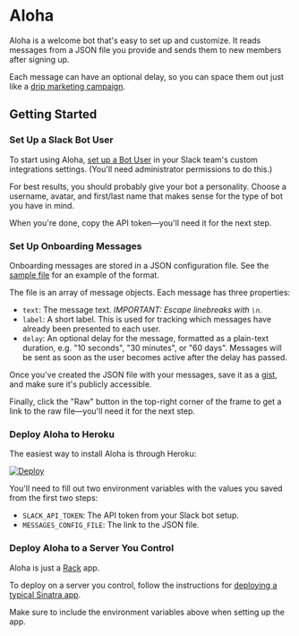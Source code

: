 # Aloha

Aloha is a welcome bot that's easy to set up and customize. It reads messages from a JSON file you provide and sends them to new members after signing up.

Each message can have an optional delay, so you can space them out just like a [drip marketing campaign](https://en.wikipedia.org/wiki/Drip_marketing).

## Getting Started

### Set Up a Slack Bot User

To start using Aloha, [set up a Bot User](https://my.slack.com/services/new/bot) in your Slack team's custom integrations settings. (You'll need administrator permissions to do this.)

For best results, you should probably give your bot a personality. Choose a username, avatar, and first/last name that makes sense for the type of bot you have in mind. 

When you're done, copy the API token—you'll need it for the next step.

### Set Up Onboarding Messages

Onboarding messages are stored in a JSON configuration file. See the [sample file](https://github.com/ftwnyc/aloha/blob/master/config/messages.json) for an example of the format.

The file is an array of message objects. Each message has three properties:

- `text`: The message text. *IMPORTANT: Escape linebreaks with `\n`.*
- `label`: A short label. This is used for tracking which messages have already been presented to each user.
- `delay`: An optional delay for the message, formatted as a plain-text duration, e.g. "10 seconds", "30 minutes", or "60 days". Messages will be sent as soon as the user becomes active after the delay has passed.

Once you've created the JSON file with your messages, save it as a [gist](https://gist.github.com/), and make sure it's publicly accessible. 

Finally, click the "Raw" button in the top-right corner of the frame to get a link to the raw file—you'll need it for the next step.

### Deploy Aloha to Heroku

The easiest way to install Aloha is through Heroku:

[![Deploy](https://www.herokucdn.com/deploy/button.svg)](https://heroku.com/deploy)

You'll need to fill out two environment variables with the values you saved from the first two steps:

- `SLACK_API_TOKEN`: The API token from your Slack bot setup.
- `MESSAGES_CONFIG_FILE`: The link to the JSON file.

### Deploy Aloha to a Server You Control

Aloha is just a [Rack](https://github.com/rack/rack) app. 

To deploy on a server you control, follow the instructions for [deploying a typical Sinatra app](http://recipes.sinatrarb.com/p/deployment).

Make sure to include the environment variables above when setting up the app.